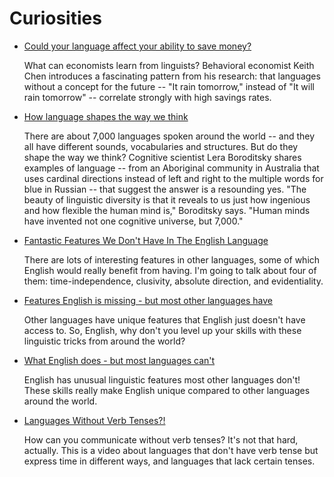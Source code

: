 # Curiosities

- [Could your language affect your ability to save money?](https://www.ted.com/talks/keith_chen_could_your_language_affect_your_ability_to_save_money)

    What can economists learn from linguists? Behavioral economist Keith Chen introduces a fascinating pattern from his research: that languages without a concept for the future -- "It rain tomorrow," instead of "It will rain tomorrow" -- correlate strongly with high savings rates.


- [How language shapes the way we think](https://www.ted.com/talks/lera_boroditsky_how_language_shapes_the_way_we_think)

    There are about 7,000 languages spoken around the world -- and they all have different sounds, vocabularies and structures. But do they shape the way we think? Cognitive scientist Lera Boroditsky shares examples of language -- from an Aboriginal community in Australia that uses cardinal directions instead of left and right to the multiple words for blue in Russian -- that suggest the answer is a resounding yes. "The beauty of linguistic diversity is that it reveals to us just how ingenious and how flexible the human mind is," Boroditsky says. "Human minds have invented not one cognitive universe, but 7,000."


- [Fantastic Features We Don't Have In The English Language](https://www.youtube.com/watch?v=QYlVJlmjLEc)

    There are lots of interesting features in other languages, some of which English would really benefit from having. I'm going to talk about four of them: time-independence, clusivity, absolute direction, and evidentiality.
    

- [Features English is missing - but most other languages have](https://www.youtube.com/watch?v=5iLpKFA1ADQ)

    Other languages have unique features that English just doesn't have access to. So, English, why don't you level up your skills with these linguistic tricks from around the world?
    
    
- [What English does - but most languages can't](https://www.youtube.com/watch?v=LQEzTcLH27U)

    English has unusual linguistic features most other languages don't! These skills really make English unique compared to other languages around the world.


- [Languages Without Verb Tenses?!](https://www.youtube.com/watch?v=9XqdvarsGMU)

    How can you communicate without verb tenses? It's not that hard, actually. This is a video about languages that don't have verb tense but express time in different ways, and languages that lack certain tenses.

